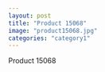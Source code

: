 ```yaml
---
layout: post
title: "Product 15068"
image: "product15068.jpg"
categories: "category1"
---
```

Product 15068
